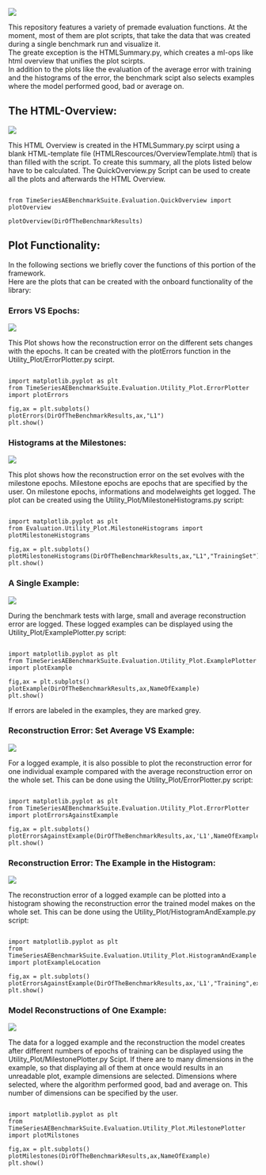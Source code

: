 ![](../.mdpictures/Banners/Evaluation.png)

This repository features a variety of premade evaluation functions. At the moment, most of them are plot scripts, that take the data that was created during a single benchmark run and visualize it.<br>
The greate exception is the HTMLSummary.py, which creates a ml-ops like html overview that unifies the plot scirpts. <br>
In addition to the plots like the evaluation of the average error with training and the histograms of the error, the benchmark scipt also selects examples where the model performed good, bad or average on.

## The HTML-Overview:

![](.ExamplePlots/Screenshot.png)

This HTML Overview is created in the HTMLSummary.py scirpt using a blank HTML-template file (HTMLRescources/OverviewTemplate.html) that is than filled with the script. To create this summary, all the plots listed below have to be calculated. The QuickOverview.py Script can be used to create all the plots and afterwards the HTML Overview.


<pre><code>
from TimeSeriesAEBenchmarkSuite.Evaluation.QuickOverview import plotOverview

plotOverview(DirOfTheBenchmarkResults)
</code></pre>

## Plot Functionality:

In the following sections we briefly cover the functions of this portion of the framework.<br>
Here are the plots that can be created with the onboard functionality of the library:

### Errors VS Epochs:

![](.ExamplePlots/Error.png)

This Plot shows how the reconstruction error on the different sets changes with the epochs. It can be created with the plotErrors function in the Utility_Plot/ErrorPlotter.py scirpt.

<pre><code>
import matplotlib.pyplot as plt
from TimeSeriesAEBenchmarkSuite.Evaluation.Utility_Plot.ErrorPlotter import plotErrors

fig,ax = plt.subplots()
plotErrors(DirOfTheBenchmarkResults,ax,"L1")
plt.show()
</code></pre>

### Histograms at the Milestones:

![](.ExamplePlots/ErrorHist.png)

This plot shows how the reconstruction error on the set evolves with the milestone epochs. Milestone epochs are epochs that are specified by the user. On milestone epochs, informations and modelweights get logged. The plot can be created using the Utility_Plot/MilestoneHistograms.py script:

<pre><code>
import matplotlib.pyplot as plt
from Evaluation.Utility_Plot.MilestoneHistograms import plotMilestoneHistograms

fig,ax = plt.subplots()
plotMilestoneHistograms(DirOfTheBenchmarkResults,ax,"L1","TrainingSet")
plt.show()
</code></pre>

### A Single Example:

![](.ExamplePlots/ExampleData.png)

During the benchmark tests with large, small and average reconstruction error are logged. These logged examples can be displayed using the Utility_Plot/ExamplePlotter.py script:

<pre><code>
import matplotlib.pyplot as plt
from TimeSeriesAEBenchmarkSuite.Evaluation.Utility_Plot.ExamplePlotter import plotExample

fig,ax = plt.subplots()
plotExample(DirOfTheBenchmarkResults,ax,NameOfExample)
plt.show()
</code></pre>

If errors are labeled in the examples, they are marked grey.

### Reconstruction Error: Set Average VS Example:

![](.ExamplePlots/ExampleError.png)

For a logged example, it is also possible to plot the reconstruction error for one individual example compared with the average reconstruction error on the whole set. This can be done using the Utility_Plot/ErrorPlotter.py script:

<pre><code>
import matplotlib.pyplot as plt
from TimeSeriesAEBenchmarkSuite.Evaluation.Utility_Plot.ErrorPlotter import plotErrorsAgainstExample

fig,ax = plt.subplots()
plotErrorsAgainstExample(DirOfTheBenchmarkResults,ax,'L1',NameOfExample,"Training",exampleIndex=26)
plt.show()
</code></pre>

### Reconstruction Error: The Example in the Histogram:

![](.ExamplePlots/ExampleHistogram.png)

The reconstruction error of a logged example can be plotted into a histogram showing the reconstruction error the trained model makes on the whole set. This can be done using the Utility_Plot/HistogramAndExample.py script:

<pre><code>
import matplotlib.pyplot as plt
from TimeSeriesAEBenchmarkSuite.Evaluation.Utility_Plot.HistogramAndExample import plotExampleLocation

fig,ax = plt.subplots()
plotErrorsAgainstExample(DirOfTheBenchmarkResults,ax,'L1',"Training",exampleIndex=26)
plt.show()
</code></pre>

### Model Reconstructions of One Example:

![](.ExamplePlots/ExampleReconstruction.png)

The data for a logged example and the reconstruction the model creates after different numbers of epochs of training can be displayed using the Utility_Plot/MilestonePlotter.py Scipt. If there are to many dimensions in the example, so that displaying all of them at once would results in an unreadable plot, example dimensions are selected. Dimensions where selected, where the algorithm performed good, bad and average on. This number of dimensions can be specified by the user.

<pre><code>
import matplotlib.pyplot as plt
from TimeSeriesAEBenchmarkSuite.Evaluation.Utility_Plot.MilestonePlotter import plotMilstones

fig,ax = plt.subplots()
plotMilestones(DirOfTheBenchmarkResults,ax,NameOfExample)
plt.show()
</code></pre>




